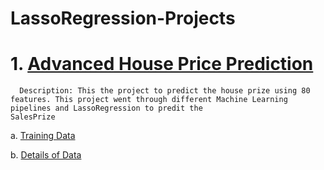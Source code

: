 # LassoRegression-Projects
# 1. [Advanced House Price Prediction](https://github.com/VineethChandha/ML-LassoRegression-Projects/blob/main/Advanced%20House%20Price%20Prediction.ipynb)
      Description: This the project to predict the house prize using 80 features. This project went through different Machine Learning pipelines and LassoRegression to predit the                    SalesPrize 
      
   a. [Training Data](https://raw.githubusercontent.com/VineethChandha/ML-LassoRegression-Projects/main/Housing%20data.csv)
   
   b. [Details of Data](https://github.com/VineethChandha/ML-LassoRegression-Projects/blob/main/data_description.txt)
